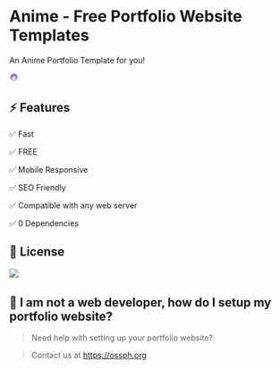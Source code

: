 # Anime - Free Portfolio Website Templates

An Anime Portfolio Template for you!

![Anime - Screenshot](./assets/anime.png "Anime - Screenshot")

## ⚡ Features

✅ Fast

✅ FREE

✅ Mobile Responsive

✅ SEO Friendly

✅ Compatible with any web server

✅ 0 Dependencies

## 📃 License

[![](https://img.shields.io/static/v1?label=LICENSE&message=MIT&style=for-the-badge&color=blueviolet)](https://opensource.org/licenses/MIT)

## 🤔 I am not a web developer, how do I setup my portfolio website?

> Need help with setting up your portfolio website?

> Contact us at https://ossph.org
